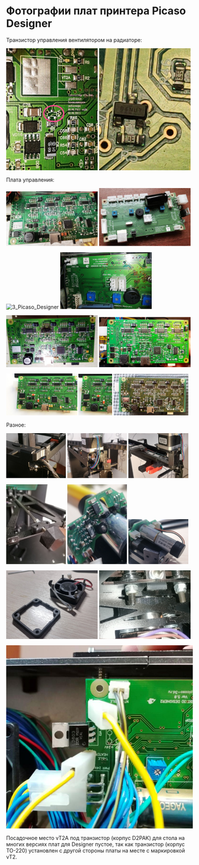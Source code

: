 # Фотографии плат принтера Picaso Designer

Транзистор управления вентилятором на радиаторе:

<p float="left">
  <img src="./img/4_Picaso_Designer.jpg" width="49%" title="vT_0"/>
  <img src="./img/19_Picaso_Designer.jpg" width="49%" title="vT_1"/>
</p>

Плата управления:

<p float="left">
  <img src="./img/1_Picaso_Designer.jpg" width="49%" title="1_Picaso_Designer"/>
  <img src="./img/20_Picaso_Designer.jpg" width="49%" title="20_Picaso_Designer"/>
</p>

<p float="left">
  <img src="./img/3_Picaso_Designer.jpg" width="49%" title="3_Picaso_Designer"/>
  <img src="./img/2_Picaso_Designer.jpg" width="49%" title="2_Picaso_Designer"/>
</p>

<p float="left">
  <img src="./img/5_Picaso_Designer.jpg" width="49%" title="5_Picaso_Designer"/>
  <img src="./img/14_Picaso_Designer.jpg" width="49%" title="14_Picaso_Designer"/>
</p>

<p float="left">
  <img src="./img/16_Picaso_Designer.jpg" width="38%" title="16_Picaso_Designer"/>
  <img src="./img/17_Picaso_Designer.jpg" width="18%" title="17_Picaso_Designer"/>
  <img src="./img/18_Picaso_Designer.jpg" width="40%" title="18_Picaso_Designer"/>
</p>


Разное:

<p float="left">
  <img src="./img/6_Picaso_Designer.jpg" width="32%" title="6_Picaso_Designer"/>
  <img src="./img/7_Picaso_Designer.jpg" width="32%" title="7_Picaso_Designer"/>
  <img src="./img/8_Picaso_Designer.jpg" width="32%" title="8_Picaso_Designer"/>
</p>

<p float="left">
  <img src="./img/12_Picaso_Designer.jpg" width="32%" title="12_Picaso_Designer"/>
  <img src="./img/10_Picaso_Designer.jpg" width="32%" title="10_Picaso_Designer"/>
  <img src="./img/11_Picaso_Designer.jpg" width="32%" title="11_Picaso_Designer"/>
</p>

<p float="left">
  <img src="./img/9_Picaso_Designer.jpg" width="49%" title="9_Picaso_Designer"/>
  <img src="./img/13_Picaso_Designer.jpg" width="49%" title="13_Picaso_Designer"/>
</p>

![15_Picaso_Designer](./img/15_Picaso_Designer.jpg)


Посадочное место vT2А под транзистор (корпус D2PAK) для стола на многих версиях плат для Designer  пустое, так как транзистор (корпус ТО-220) установлен с другой стороны платы на месте с маркировкой vT2.
